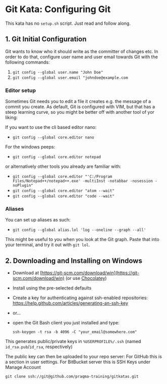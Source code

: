 # Git Kata: Configuring Git

This kata has no `setup.sh` script. Just read and follow along.

## 1. Git Initial Configuration

Git wants to know who it should write as the committer of changes etc.
In order to do that, configure user name and user email towards Git with the following commands:

1. `git config --global user.name "John Doe"`
2. `git config --global user.email "johndoe@example.com`

### Editor setup

Sometimes Git needs you to edit a file it creates e.g. the message of a commit you create.
As default, Git is configured with VIM, but that has a steep learning curve, so you might be better off with another tool of yor liking:

If you want to use the cli based editor nano:
- `git config --global core.editor nano`

For the windows peeps:
- `git config --global core.editor notepad`

or alternatively other tools you already are familiar with:

- `git config --global core.editor "'C:/Program Files/Notepad++/notepad++.exe' -multiInst -notabbar -nosession -noPlugin"`
- `git config --global core.editor "atom --wait"`
- `git config --global core.editor "code --wait"`

### Aliases

You can set up aliases as such:
* `git config --global alias.lol 'log --oneline --graph --all'`

This might be useful to you when you look at the Git graph.
Paste that into your terminal, and try it out with `git lol`.

## 2. Downloading and Installing on Windows

* Download at [https://git-scm.com/download/win](https://git-scm.com/download/win) (or use [Chocolatey](https://chocolatey.org/))
* Install using the pre-selected defaults
* Create a key for authenticating against ssh-enabled repositories:
https://help.github.com/articles/generating-an-ssh-key
* or...
* open the Git Bash client you just installed and type:

    `ssh-keygen -t rsa -b 4096 -C "your_email@somewhere.com"`

This generates public/private keys in `%USERPROFILE%/.ssh` (named `id_rsa.pub`/`id_rsa`, respectively)

The public key can then be uploaded to your repo server:
For GitHub this is a section in user settings.
For BitBucket server this is SSH Keys under Manage Account

    git clone ssh://git@github.com/praqma-training/gitkatas.git
